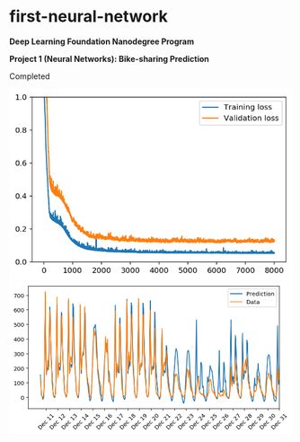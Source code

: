 # first-neural-network  

**Deep Learning Foundation Nanodegree Program**  

**Project 1 (Neural Networks): Bike-sharing Prediction**  
  
Completed

![sample_plot_1](./assets/sample_plot_1.png)  
![sample_plot_2](./assets/sample_plot_2.png)  
